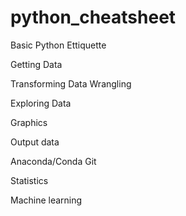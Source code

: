 # python_cheatsheet

Basic Python
Ettiquette

Getting Data


Transforming
Data Wrangling



Exploring Data

Graphics

Output data


Anaconda/Conda
Git

Statistics


Machine learning

